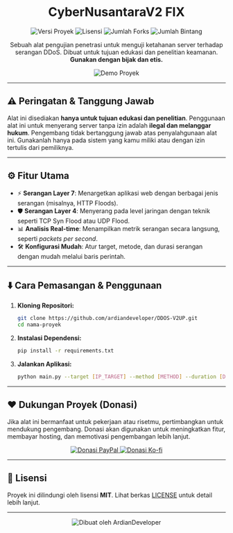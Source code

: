<h1 align="center">CyberNusantaraV2 FIX</h1>

<p align="center">
  <img src="https://img.shields.io/badge/Versi-1.2.0-blue?style=flat-square" alt="Versi Proyek" />
  <img src="https://img.shields.io/github/license/ardiandeveloper/repo?style=flat-square" alt="Lisensi" />
  <img src="https://img.shields.io/github/forks/ardiandeveloper/repo?style=flat-square" alt="Jumlah Forks" />
  <img src="https://img.shields.io/github/stars/ardiandeveloper/repo?style=flat-square" alt="Jumlah Bintang" />
</p>

<p align="center">Sebuah alat pengujian penetrasi untuk menguji ketahanan server terhadap serangan DDoS. Dibuat untuk tujuan edukasi dan penelitian keamanan. <strong>Gunakan dengan bijak dan etis.</strong></p>

<p align="center">
  <img src="URL_gambar_atau_GIF_yang_representatif.gif" alt="Demo Proyek" />
</p>

---

## ⚠️ Peringatan & Tanggung Jawab

Alat ini disediakan **hanya untuk tujuan edukasi dan penelitian**. Penggunaan alat ini untuk menyerang server tanpa izin adalah **ilegal dan melanggar hukum**. Pengembang tidak bertanggung jawab atas penyalahgunaan alat ini. Gunakanlah hanya pada sistem yang kamu miliki atau dengan izin tertulis dari pemiliknya.

---

## ⚙️ Fitur Utama

-   ⚡️ **Serangan Layer 7**: Menargetkan aplikasi web dengan berbagai jenis serangan (misalnya, HTTP Floods).
-   🛡️ **Serangan Layer 4**: Menyerang pada level jaringan dengan teknik seperti TCP Syn Flood atau UDP Flood.
-   📊 **Analisis Real-time**: Menampilkan metrik serangan secara langsung, seperti *packets per second*.
-   🛠️ **Konfigurasi Mudah**: Atur target, metode, dan durasi serangan dengan mudah melalui baris perintah.

---

## ⬇️ Cara Pemasangan & Penggunaan

1.  **Kloning Repositori:**
    ```bash
    git clone https://github.com/ardiandeveloper/DDOS-V2UP.git
    cd nama-proyek
    ```
2.  **Instalasi Dependensi:**
    ```bash
    pip install -r requirements.txt
    ```
3.  **Jalankan Aplikasi:**
    ```bash
    python main.py --target [IP_TARGET] --method [METHOD] --duration [DETIK]
    ```

---

## ❤️ Dukungan Proyek (Donasi)

Jika alat ini bermanfaat untuk pekerjaan atau risetmu, pertimbangkan untuk mendukung pengembang. Donasi akan digunakan untuk meningkatkan fitur, membayar hosting, dan memotivasi pengembangan lebih lanjut.

<p align="center">
  <a href="URL_link_donasi_PayPal">
    <img src="https://img.shields.io/badge/Donate-PayPal-blue?style=for-the-badge&logo=paypal" alt="Donasi PayPal" />
  </a>
  <a href="URL_link_donasi_Ko-fi">
    <img src="https://img.shields.io/badge/Donate-Ko--fi-red?style=for-the-badge&logo=ko-fi" alt="Donasi Ko-fi" />
  </a>
</p>

---

## 📄 Lisensi

Proyek ini dilindungi oleh lisensi **MIT**. Lihat berkas [LICENSE](LICENSE) untuk detail lebih lanjut.

---

<p align="center">
  <img src="https://img.shields.io/badge/Dibuat_dengan_❤️_oleh-ArdianDeveloper-2a1c62?style=for-the-badge&logo=github&logoColor=white" alt="Dibuat oleh ArdianDeveloper" />
</p>
